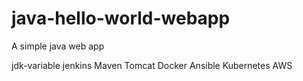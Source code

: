 java-hello-world-webapp
=======================

A simple java web app

jdk-variable
jenkins
Maven
Tomcat
Docker
Ansible
Kubernetes
AWS
